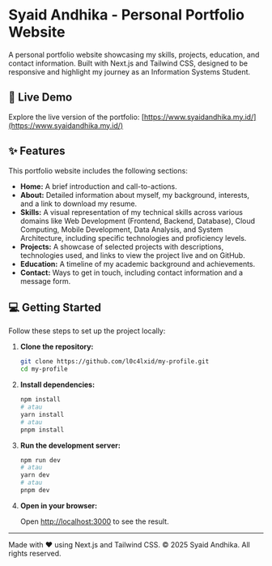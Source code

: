 # Syaid Andhika - Personal Portfolio Website

A personal portfolio website showcasing my skills, projects, education, and contact information. Built with Next.js and Tailwind CSS, designed to be responsive and highlight my journey as an Information Systems Student.

## 🚀 Live Demo

Explore the live version of the portfolio:
[https://www.syaidandhika.my.id/](https://www.syaidandhika.my.id/)

## ✨ Features

This portfolio website includes the following sections:

- **Home:** A brief introduction and call-to-actions.
- **About:** Detailed information about myself, my background, interests, and a link to download my resume.
- **Skills:** A visual representation of my technical skills across various domains like Web Development (Frontend, Backend, Database), Cloud Computing, Mobile Development, Data Analysis, and System Architecture, including specific technologies and proficiency levels.
- **Projects:** A showcase of selected projects with descriptions, technologies used, and links to view the project live and on GitHub.
- **Education:** A timeline of my academic background and achievements.
- **Contact:** Ways to get in touch, including contact information and a message form.

## 💻 Getting Started

Follow these steps to set up the project locally:

1.  **Clone the repository:**

    ```bash
    git clone https://github.com/l0c4lxid/my-profile.git
    cd my-profile
    ```

2.  **Install dependencies:**

    ```bash
    npm install
    # atau
    yarn install
    # atau
    pnpm install
    ```

3.  **Run the development server:**

    ```bash
    npm run dev
    # atau
    yarn dev
    # atau
    pnpm dev
    ```

4.  **Open in your browser:**

    Open [http://localhost:3000](http://localhost:3000) to see the result.

---

Made with ❤️ using Next.js and Tailwind CSS.
© 2025 Syaid Andhika. All rights reserved.
